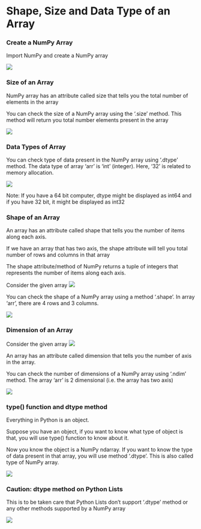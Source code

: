 # Shape, Size and Data Type of an Array

### Create a NumPy Array

Import NumPy and create a NumPy array

![](https://lh3.googleusercontent.com/hLW2zK1bn4tcxFofRu1nUtCrBjOBQKWHZzIVqIRbxgBDN-7aubQKnJfAVaMIPI3ET6j-dMd-QR1Phn-yRx9JSFDwzFCrwKyhC-EkZ48WsG6jxf2OQbsDj4XbGaWai2mJPZ3uv8UP7hw)

### Size of an Array

NumPy array has an attribute called size that tells you the total number of elements in the array

You can check the size of a NumPy array using the ‘.size’ method. This method will return you total number elements present in the array

![](https://lh4.googleusercontent.com/3WNIAe8iN5DvV77LLty-8pBOkNhp8Pz\_SN-wEA9U9OkIDJNYZKZ4OX7Yks2dvrIbw0SyysHEu2Ls5pZY0EfWHVXsBJDz07AmcPHlitYOzJYtHK5ut7lKk4ooWQ\_N7NJnPUXGTIfqyM0)

### Data Types of Array

You can check type of data present in the NumPy array using ‘.dtype’ method. The data type of array ‘arr’ is ‘int’ (integer). Here, ‘32’ is related to memory allocation.

![](https://lh5.googleusercontent.com/NV0DEfFcZf2HX950wAz1rifdald8r\_VojeOMH1BwqyW0jqJCb8X2dRY-dwgPswS-LY9J77I2IGHbeOETWvq8dDu-QUljofkqumllSo81BIhDOsGPn-env-pDQIsGY7SWPUYwjh\_NN7Q)

Note: If you have a 64 bit computer, dtype might be displayed as int64 and if you have 32 bit, it might be displayed as int32

### Shape of an Array

An array has an attribute called shape that tells you the number of items along each axis.

If we have an array that has two axis, the shape attribute will tell you total number of rows and columns in that array

The shape attribute/method of NumPy returns a tuple of integers that represents the number of items along each axis.

Consider the given array ![](https://lh6.googleusercontent.com/1nL6X7FSNMeZ5g35vbLjPTzBUYCd5mFhjExSoCfqsgSR5EcQrP8nSNAZiJ94x3qJqtQ9ltaKiY7MrB6Am80bqzaNlSk99ZGpvbDQ6kZzbmPFo9GNka612cmVnXM6TJkc6-1aYhsbdRE)

You can check the shape of a NumPy array using a method ‘.shape’. In array ‘arr’, there are 4 rows and 3 columns.

![](https://lh5.googleusercontent.com/QCGsgjKcW-CDr88Mi\_XAVJSdTczP2V2mbLE1cvaCsp8F59e3-aP2I0UCftoO98if8zz4ncQx3cM8jeG0-BFNji9r2XsRT\_V9N9\_WwGU3h4ZTDbQJ9zqwHpmNOGDkFsdJnhAVGx\_b-kY)

### Dimension of an Array

Consider the given array ![](https://lh6.googleusercontent.com/1nL6X7FSNMeZ5g35vbLjPTzBUYCd5mFhjExSoCfqsgSR5EcQrP8nSNAZiJ94x3qJqtQ9ltaKiY7MrB6Am80bqzaNlSk99ZGpvbDQ6kZzbmPFo9GNka612cmVnXM6TJkc6-1aYhsbdRE)

An array has an attribute called dimension that tells you the number of axis in the array.

You can check the number of dimensions of a NumPy array using ‘.ndim’ method. The array ‘arr’ is 2 dimensional (i.e. the array has two axis)

![](https://lh4.googleusercontent.com/OXUKSEcuXDak6IFt5C11jImsKuBIJWrH1AJUsiL6XTIHgSrFaJbk0gh9O4Y5chraRQeYbHuHoNmm3foP1idjGYrcntbVEhjxjqUe7nE4WLi4ks3EPeMNccxeQc4E-NB21diEqcHseRk)

### type() function and dtype method

Everything in Python is an object.

Suppose you have an object, if you want to know what type of object is that, you will use type() function to know about it.

Now you know the object is a NumPy ndarray. If you want to know the type of data present in that array, you will use method ‘.dtype’. This is also called type of NumPy array.

![](https://lh3.googleusercontent.com/pk7Pmzanwprj1ej5S\_oQ6wo978-7d7TfDvjtRfb1\_WxWNrzwLGxxmcs4YCJXArVVWzu1fp5jrnR3eloZTnd07CwpruBthPfLUDhdEis5HQy9dKXUi02S\_uc6gn\_3kUm1RAjcJ94B-R0)

### Caution: dtype method on Python Lists

This is to be taken care that Python Lists don’t support ‘.dtype’ method or any other methods supported by a NumPy array

![](https://lh5.googleusercontent.com/zgdUhBLJ8aVYCjKg2X4yQUrpYuKupqBLsKo8J0Bsz3yclvM4mDacstT4S4J4iFFT473xxwg9Iz4TIQN5Pj7zLpAmqfBMM21SvZksjIBd92q5WwOwRkCZ3yOl4ZVRkSNFiJsYN16OATU)
